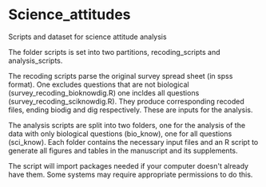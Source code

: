 # Science_attitudes
 Scripts and dataset for science attitude analysis
 
 The folder scripts is set into two partitions, recoding_scripts and analysis_scripts.  
 
 The recoding scripts parse the original survey spread sheet (in spss format).  One excludes questions that are not biological (survey_recoding_bioknowdig.R) one incldes all questions (survey_recoding_sciknowdig.R).  They produce corresponding recoded files, ending biodig and dig respectively.  These are inputs for the analysis.
 
 The analysis scripts are split into two folders, one for the analysis of the data with only biological questions (bio_know), one for all questions (sci_know).  Each folder contains the necessary input files and an R script to generate all figures and tables in the manuscript and its supplements.
 
 The script will import packages needed if your computer doesn't already have them.  Some systems may require appropriate permissions to do this.
